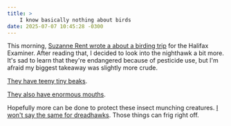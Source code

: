 ```yaml
---
title: >
    I know basically nothing about birds
date: 2025-07-07 10:45:28 -0300
---
```


This morning, [Suzanne Rent wrote a about a birding trip](https://www.halifaxexaminer.ca/morning-file/an-early-bird-goes-searching-for-common-nighthawks/) for the Halifax Examiner. After reading that, I decided to look into the nighthawk a bit more. It's sad to learn that they're endangered because of pesticide use, but I'm afraid my biggest takeaway was slightly more crude.

[They have teeny tiny beaks](https://commons.wikimedia.org/wiki/File:Common_Nighthawk_at_Grassland_%2814620802703%29.jpg).

[They also have enormous mouths](https://commons.wikimedia.org/wiki/File:Nesting_common_nighthawk_%2853800006659%29.jpg).

Hopefully more can be done to protect these insect munching creatures. [I won't say the same for dreadhawks](https://www.youtube.com/watch?v=oz88kJSdT6Y). Those things can frig right off.